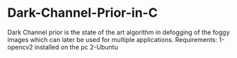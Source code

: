 # Dark-Channel-Prior-in-C
Dark Channel prior is the state of the art algorithm in defogging of the foggy images which can later be used for multiple applications.
Requirements:
1-opencv2 installed on the pc
2-Ubuntu
